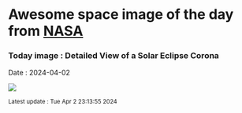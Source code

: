 
# Awesome space image of the day from [NASA](https://api.nasa.gov/)

### Today image : Detailed View of a Solar Eclipse Corona
Date : 2024-04-02

![](https://apod.nasa.gov/apod/image/2404/CoronaExmouth_Hart_1080.jpg)

<small>Latest update : Tue Apr  2 23:13:55 2024</small>
        